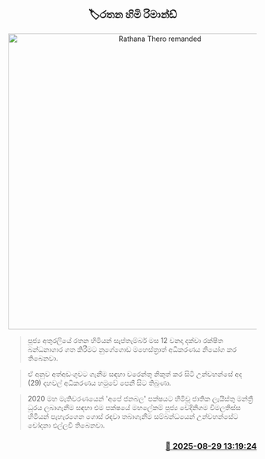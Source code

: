 <p align='center'><b><h2 align='center' title='Rathana Thero remanded'>🏷රතන හිමි රිමාන්ඩ්</h2></b></p>
<p align='center'><img src='https://helakuru.sgp1.cdn.digitaloceanspaces.com/esana/images/lib/rathana-thero.jpg' width='600' alt='Rathana Thero remanded'></p>

> පූජ්‍ය අතුරලියේ රතන හිමියන් සැප්තැම්බර් මස 12 වනදා දක්වා රක්ෂිත බන්ධනාගාර ගත කිරීමට නුගේගොඩ මහෙස්ත්‍රාත් අධිකරණය නියෝග කර තිබෙනවා.

> ඒ අනුව අත්අඩංගුවට ගැනීම සඳහා වරෙන්තු නිකුත් කර සිටි උන්වහන්සේ අද (29) දහවල් අධිකරණය හමුවේ පෙනී සිට තිබුණා.

> 2020 මහ මැතිවරණයෙන් 'අපේ ජනබල' පක්ෂයට හිමිවූ ජාතික ලැයිස්තු මන්ත්‍රී ධූරය ලබාගැනීම සඳහා එම පක්ෂයේ මහලේකම් පූජ්‍ය වේදිනිගම විමලතිස්ස හිමියන් පැහැරගෙන ගොස් රඳවා තබාගැනීම සම්බන්ධයෙන් උන්වහන්සේට චෝදනා එල්ලවී තිබෙනවා.



<h3 align='right'><a href='https://www.helakuru.lk/esana/p/113191/'>📅 2025-08-29 13:19:24</a></h3>
